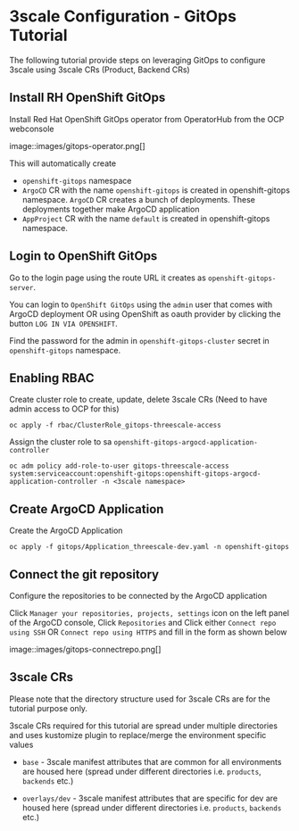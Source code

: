# 3scale Configuration - GitOps Tutorial

The following tutorial provide steps on leveraging GitOps to configure 3scale using 
3scale CRs (Product, Backend CRs)

## Install RH OpenShift GitOps
Install Red Hat OpenShift GitOps operator from OperatorHub from the OCP webconsole

image::images/gitops-operator.png[]

This will automatically create 
- `openshift-gitops` namespace 
- `ArgoCD` CR with the name `openshift-gitops` is created in openshift-gitops namespace.
 `ArgoCD` CR creates a bunch of deployments. These deployments together make ArgoCD application
- `AppProject` CR with the name `default` is created in openshift-gitops namespace.

## Login to OpenShift GitOps
Go to the login page using the route URL it creates as `openshift-gitops-server`.

You can login to `OpenShift GitOps` using the `admin` user that comes with ArgoCD deployment OR using
OpenShift as oauth provider by clicking the button `LOG IN VIA OPENSHIFT`.

Find the password for the admin in `openshift-gitops-cluster` secret in `openshift-gitops` namespace.

## Enabling RBAC
Create cluster role to create, update, delete 3scale CRs (Need to have admin access to OCP for this)

```
oc apply -f rbac/ClusterRole_gitops-threescale-access
```
Assign the cluster role to sa `openshift-gitops-argocd-application-controller`

```
oc adm policy add-role-to-user gitops-threescale-access system:serviceaccount:openshift-gitops:openshift-gitops-argocd-application-controller -n <3scale namespace>
```

## Create ArgoCD Application
Create the ArgoCD Application

```
oc apply -f gitops/Application_threescale-dev.yaml -n openshift-gitops
```

## Connect the git repository

Configure the repositories to be connected by the ArgoCD application 

Click `Manager your repositories, projects, settings` icon on the left panel of the ArgoCD console, Click 
`Repositories` and Click either `Connect repo using SSH` OR `Connect repo using HTTPS` and fill in the form as shown below

image::images/gitops-connectrepo.png[]

## 3scale CRs
Please note that the directory structure used for 3scale CRs are for the tutorial purpose only.

3scale CRs required for this tutorial are spread under multiple directories and uses kustomize plugin 
to replace/merge the environment specific values

- `base` - 3scale manifest attributes that are common for all environments are housed here (spread under different directories i.e. `products`, `backends` etc.)

- `overlays/dev` - 3scale manifest attributes that are specific for dev are housed here (spread under different directories i.e. `products`, `backends` etc.)